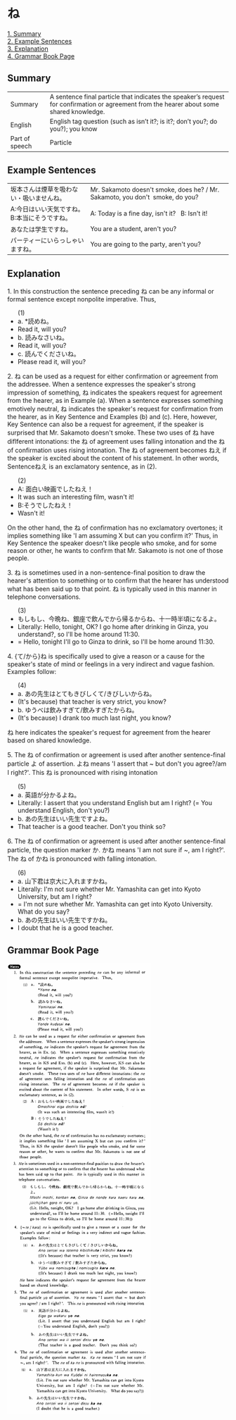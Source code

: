 # ね

[1. Summary](#summary)<br>
[2. Example Sentences](#example-sentences)<br>
[3. Explanation](#explanation)<br>
[4. Grammar Book Page](#grammar-book-page)<br>


## Summary

<table><tr>   <td>Summary</td>   <td>A sentence final particle that indicates the speaker’s request for confirmation or agreement from the hearer about some shared knowledge.</td></tr><tr>   <td>English</td>   <td>English tag question (such as isn’t it?; is it?; don’t you?; do you?); you know</td></tr><tr>   <td>Part of speech</td>   <td>Particle</td></tr></table>

## Example Sentences

<table><tr>   <td>坂本さんは煙草を吸わない・吸いませんね。</td>   <td>Mr. Sakamoto doesn't smoke, does he? / Mr. Sakamoto, you don't &nbsp;smoke, do you?</td></tr><tr>   <td>A:今日はいい天気ですね。B:本当にそうですね。</td>   <td>A: Today is a fine day, isn't it? &nbsp; B: Isn't it!</td></tr><tr>   <td>あなたは学生ですね。</td>   <td>You are a student, aren't you?</td></tr><tr>   <td>パーティーにいらっしゃいますね。</td>   <td>You are going to the party, aren't you?</td></tr></table>

## Explanation

<p>1. In this construction the sentence preceding <span class="cloze">ね</span> can be any informal or formal sentence except nonpolite imperative. Thus,</p>  <ul>(1) <li>a. *読め<span class="cloze">ね</span>。</li> <li>Read it, will you?</li> <div class="divide"></div> <li>b. 読みなさい<span class="cloze">ね</span>。 </li> <li>Read it, will you?</li> <div class="divide"></div> <li>c. 読んでください<span class="cloze">ね</span>。</li> <li>Please read it, will you?</li> </ul>  <p>2. <span class="cloze">ね</span> can be used as a request for either confirmation or agreement from the addressee. When a sentence expresses the speaker's strong impression of something, <span class="cloze">ね</span> indicates the speakers request for agreement from the hearer, as in Example (a). When a sentence expresses something emotively neutral, <span class="cloze">ね</span> indicates the speaker's request for confirmation from the hearer, as in Key Sentence and Examples (b) and (c). Here, however, Key Sentence can also be a request for agreement, if the speaker is surprised that Mr. Sakamoto doesn't smoke. These two uses of <span class="cloze">ね</span> have diflferent intonations: the <span class="cloze">ね</span> of agreement uses falling intonation and the <span class="cloze">ね</span> of confirmation uses rising intonation. The <span class="cloze">ね</span> of agreement becomes <span class="cloze">ねえ</span> if the speaker is excited about the content of his statement. In other words, Sentence<span class="cloze">ねえ</span> is an exclamatory sentence, as in (2).</p>  <ul>(2) <li>A: 面白い映画でした<span class="cloze">ねえ</span>！</li> <li>It was such an interesting film, wasn't it!</li> <div class="divide"></div> <li>B:そうでした<span class="cloze">ねえ</span>！</li> <li>Wasn't it!</li> </ul>  <p>On the other hand, the <span class="cloze">ね</span> of confirmation has no exclamatory overtones; it implies something like 'I am assuming X but can you confirm it?' Thus, in Key Sentence the speaker doesn't like people who smoke, and for some reason or other, he wants to confirm that Mr. Sakamoto is not one of those people.</p>  <p>3. <span class="cloze">ね</span> is sometimes used in a non-sentence-final position to draw the hearer's attention to something or to confirm that the hearer has understood what has been said up to that point. <span class="cloze">ね</span> is typically used in this manner in telephone conversations.</p>  <ul>(3) <li>もしもし、今晩<span class="cloze">ね</span>、銀座で飲んでから帰るから<span class="cloze">ね</span>、十一時半頃になるよ。</li> <li>Literally: Hello, tonight, OK? I go home after drinking in Ginza, you understand?, so I'll be home around 11:30. </li> <li>= Hello, tonight I'll go to Ginza to drink, so I'll be home around 11:30.</li> </ul>  <p>4. {て/から}<span class="cloze">ね</span> is specifically used to give a reason or a cause for the speaker's state of mind or feelings in a very indirect and vague fashion. Examples follow:</p>  <ul>(4) <li>a. あの先生はとてもきびしくて/きびしいから<span class="cloze">ね</span>。</li> <li>(It's because) that teacher is very strict, you know?</li> <div class="divide"></div> <li>b. ゆうべは飲みすぎて/飲みすぎたから<span class="cloze">ね</span>。</li> <li>(It's because) I drank too much last night, you know?</li> </ul>  <p><span class="cloze">ね</span> here indicates the speaker's request for agreement from the hearer based on shared knowledge.</p>  <p>5. The <span class="cloze">ね</span> of confirmation or agreement is used after another sentence-final particle よ of assertion. よ<span class="cloze">ね</span> means 'I assert that ~ but don't you agree?/am I right?'. This <span class="cloze">ね</span> is pronounced with rising intonation</p>  <ul>(5) <li>a. 英語が分かるよ<span class="cloze">ね</span>。</li> <li>Literally: I assert that you understand English but am I right? (= You understand English, don't you?)</li> <div class="divide"></div> <li>b. あの先生はいい先生ですよ<span class="cloze">ね</span>。</li> <li>That teacher is a good teacher. Don't you think so?</li> </ul>  <p>6. The <span class="cloze">ね</span> of confirmation or agreement is used after another sentence-final particle, the question marker か. か<span class="cloze">ね</span> means 'I am not sure if ~, am I right?'. The <span class="cloze">ね</span> of か<span class="cloze">ね</span> is pronounced with falling intonation.</p>  <ul>(6) <li>a. 山下君は京大に入れますか<span class="cloze">ね</span>。</li> <li>Literally: I'm not sure whether Mr. Yamashita can get into Kyoto University, but am I right? </li> <li>= I'm not sure whether Mr. Yamashita can get into Kyoto University. What do you say?</li> <div class="divide"></div> <li>b. あの先生はいい先生ですか<span class="cloze">ね</span>。</li> <li>I doubt that he is a good teacher.</li> </ul>

## Grammar Book Page

![](../img/Basicね.png)

